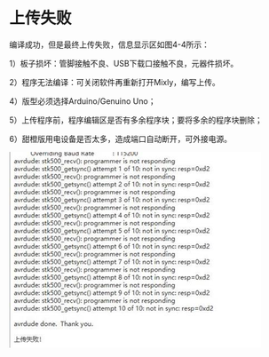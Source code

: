 # 上传失败

编译成功，但是最终上传失败，信息显示区如图4-4所示：

1）板子损坏：管脚接触不良、USB下载口接触不良，元器件损坏。

2）程序无法编译：可关闭软件再重新打开Mixly，编写上传。

4）版型必须选择Arduino/Genuino Uno；

5）上传程序前，程序编辑区是否有多余程序块；要将多余的程序块删除；

6）甜橙版用电设备是否太多，造成端口自动断开，可外接电源。

![&#x56FE;4-4](../../.gitbook/assets/image408.jpg)

